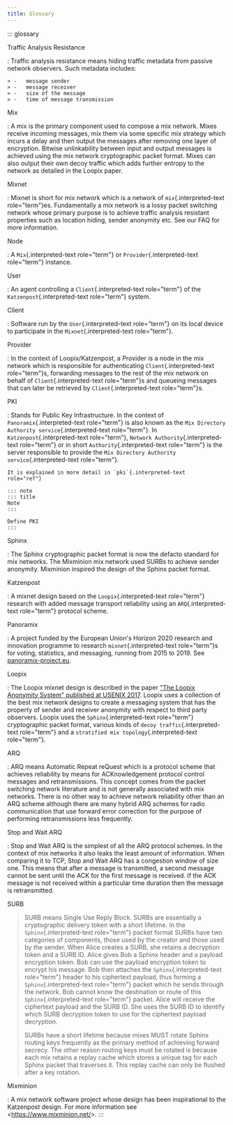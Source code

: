 ```yaml
---
title: Glossary
---
```


::: glossary

Traffic Analysis Resistance

:   Traffic analysis resistance means hiding traffic metadata from
    passive network observers. Such metadata includes:

    > -   message sender
    > -   message receiver
    > -   size of the message
    > -   time of message transmission

Mix

:   A mix is the primary component used to compose a mix network. Mixes
    receive incoming messages, mix them via some specific mix strategy
    which incurs a delay and then output the messages after removing one
    layer of encryption. Bitwise unlinkability between input and output
    messages is achieved using the mix network cryptographic packet
    format. Mixes can also output their own decoy traffic which adds
    further entropy to the network as detailed in the Loopix paper.

Mixnet

:   Mixnet is short for mix network which is a network of
    `mix`{.interpreted-text role="term"}es. Fundamentally a mix network
    is a lossy packet switching network whose primary purpose is to
    achieve traffic analysis resistant properties such as location
    hiding, sender anonymity etc. See our FAQ for more information.

Node

:   A `Mix`{.interpreted-text role="term"} or
    `Provider`{.interpreted-text role="term"} instance.

User

:   An agent controlling a `Client`{.interpreted-text role="term"} of
    the `Katzenpost`{.interpreted-text role="term"} system.

Client

:   Software run by the `User`{.interpreted-text role="term"} on its
    local device to participate in the `Mixnet`{.interpreted-text
    role="term"}.

Provider

:   In the context of Loopix/Katzenpost, a Provider is a node in the mix
    network which is responsible for authenticating
    `Client`{.interpreted-text role="term"}s, forwarding messages to the
    rest of the mix network on behalf of `Client`{.interpreted-text
    role="term"}s and queueing messages that can later be retrieved by
    `Client`{.interpreted-text role="term"}s.

PKI

:   Stands for Public Key Infrastructure. In the context of
    `Panoramix`{.interpreted-text role="term"} is also known as the
    `Mix Directory Authority service`{.interpreted-text role="term"}. In
    `Katzenpost`{.interpreted-text role="term"},
    `Network Authority`{.interpreted-text role="term"} or in short
    `Authority`{.interpreted-text role="term"} is the server responsible
    to provide the `Mix Directory Authority service`{.interpreted-text
    role="term"}.

    It is explained in more detail in `pki`{.interpreted-text
    role="ref"}

    ::: note
    ::: title
    Note
    :::

    Define PKI
    :::

Sphinx

:   The Sphinx cryptographic packet format is now the defacto standard
    for mix networks. The Mixminion mix network used SURBs to achieve
    sender anonymity. Mixminion inspired the design of the Sphinx packet
    format.

Katzenpost

:   A mixnet design based on the `Loopix`{.interpreted-text role="term"}
    research with added message transport reliability using an
    `ARQ`{.interpreted-text role="term"} protocol scheme.

Panoramix

:   A project funded by the European Union\'s Horizon 2020 research and
    innovation programme to research `mixnet`{.interpreted-text
    role="term"}s for voting, statistics, and messaging, running from
    2015 to 2019. See
    [panoramix-project.eu](https://panoramix-project.eu/).

Loopix

:   The Loopix mixnet design is described in the paper [\"The Loopix
    Anonymity System\" published at USENIX
    2017](https://arxiv.org/pdf/1703.00536.pdf). Loopix uses a
    collection of the best mix network designs to create a messaging
    system that has the property of sender and receiver anonymity with
    respect to third party observers. Loopix uses the
    `Sphinx`{.interpreted-text role="term"} cryptographic packet format,
    various kinds of `decoy traffic`{.interpreted-text role="term"} and
    a `stratified mix topology`{.interpreted-text role="term"}.

ARQ

:   ARQ means Automatic Repeat reQuest which is a protocol scheme that
    achieves reliability by means for ACKnowledgement protocol control
    messages and retransmissions. This concept comes from the packet
    switching network literature and is not generally associated with
    mix networks. There is no other way to achieve network reliability
    other than an ARQ scheme although there are many hybrid ARQ schemes
    for radio communication that use forward error correction for the
    purpose of performing retransmissions less frequently.

Stop and Wait ARQ

:   Stop and Wait ARQ is the simplest of all the ARQ protocol schemes.
    In the context of mix networks it also leaks the least amount of
    information. When comparing it to TCP, Stop and Wait ARQ has a
    congestion window of size one. This means that after a message is
    transmitted, a second message cannot be sent until the ACK for the
    first message is received. If the ACK message is not received within
    a particular time duration then the message is retransmitted.

SURB

> SURB means Single Use Reply Block. SURBs are essentially a
> cryptographic delivery token with a short lifetime. In the
> `Sphinx`{.interpreted-text role="term"} packet format SURBs have two
> categories of components, those used by the creator and those used by
> the sender. When Alice creates a SURB, she retains a decryption token
> and a SURB ID. Alice gives Bob a Sphinx header and a payload
> encryption token. Bob can use the payload encryption token to encrypt
> his message. Bob then attaches the `Sphinx`{.interpreted-text
> role="term"} header to his ciphertext payload, thus forming a
> `Sphinx`{.interpreted-text role="term"} packet which he sends through
> the network. Bob cannot know the destination or route of this
> `Sphinx`{.interpreted-text role="term"} packet. Alice will receive the
> ciphertext payload and the SURB ID. She uses the SURB ID to identify
> which SURB decryption token to use for the ciphertext payload
> decryption.
>
> SURBs have a short lifetime because mixes MUST rotate Sphinx routing
> keys frequently as the primary method of achieving forward secrecy.
> The other reason routing keys must be rotated is because each mix
> retains a replay cache which stores a unique tag for each Sphinx
> packet that traverses it. This replay cache can only be flushed after
> a key rotation.

Mixminion

:   A mix network software project whose design has been inspirational
    to the Katzenpost design. For more information see
    \<<https://www.mixminion.net/>\>.
:::
